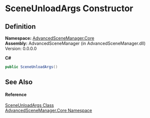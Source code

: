 # SceneUnloadArgs Constructor




## Definition
**Namespace:** <a href="N_AdvancedSceneManager_Core.md">AdvancedSceneManager.Core</a>  
**Assembly:** AdvancedSceneManager (in AdvancedSceneManager.dll) Version: 0.0.0.0

**C#**
``` C#
public SceneUnloadArgs()
```



## See Also


#### Reference
<a href="T_AdvancedSceneManager_Core_SceneUnloadArgs.md">SceneUnloadArgs Class</a>  
<a href="N_AdvancedSceneManager_Core.md">AdvancedSceneManager.Core Namespace</a>  

